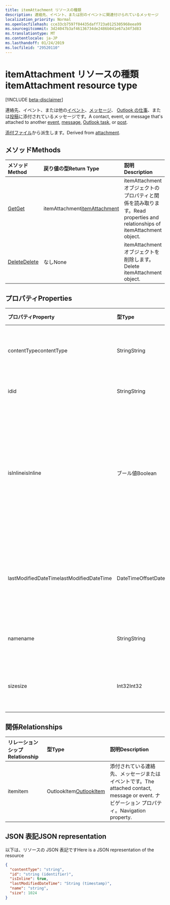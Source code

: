 ```yaml
---
title: itemAttachment リソースの種類
description: 連絡先、イベント、または別のイベントに関連付けられているメッセージ
localization_priority: Normal
ms.openlocfilehash: cce33cb7597f04435daff723a0125305968eea99
ms.sourcegitcommit: 3d24047b3af46136734de2486b041e67a34f3d83
ms.translationtype: MT
ms.contentlocale: ja-JP
ms.lasthandoff: 01/24/2019
ms.locfileid: "29520110"
---
```

# <a name="itemattachment-resource-type"></a><span data-ttu-id="552c1-103">itemAttachment リソースの種類</span><span class="sxs-lookup"><span data-stu-id="552c1-103">itemAttachment resource type</span></span>

[!INCLUDE [beta-disclaimer](../../includes/beta-disclaimer.md)]

<span data-ttu-id="552c1-104">連絡先、イベント、または他の[イベント](../resources/event.md)、[メッセージ](../resources/message.md)、 [Outlook の仕事](../resources/outlooktask.md)、または[投稿](../resources/post.md)に添付されているメッセージです。</span><span class="sxs-lookup"><span data-stu-id="552c1-104">A contact, event, or message that's attached to another [event](../resources/event.md), [message](../resources/message.md), [Outlook task](../resources/outlooktask.md), or [post](../resources/post.md).</span></span>  

<span data-ttu-id="552c1-105">[添付ファイル](attachment.md)から派生します。</span><span class="sxs-lookup"><span data-stu-id="552c1-105">Derived from [attachment](attachment.md).</span></span>

## <a name="methods"></a><span data-ttu-id="552c1-106">メソッド</span><span class="sxs-lookup"><span data-stu-id="552c1-106">Methods</span></span>

| <span data-ttu-id="552c1-107">メソッド</span><span class="sxs-lookup"><span data-stu-id="552c1-107">Method</span></span>       | <span data-ttu-id="552c1-108">戻り値の型</span><span class="sxs-lookup"><span data-stu-id="552c1-108">Return Type</span></span>  |<span data-ttu-id="552c1-109">説明</span><span class="sxs-lookup"><span data-stu-id="552c1-109">Description</span></span>|
|:---------------|:--------|:----------|
|[<span data-ttu-id="552c1-110">Get</span><span class="sxs-lookup"><span data-stu-id="552c1-110">Get</span></span>](../api/attachment-get.md) | <span data-ttu-id="552c1-111">itemAttachment</span><span class="sxs-lookup"><span data-stu-id="552c1-111">[itemAttachment](itemattachment.md)</span></span> |<span data-ttu-id="552c1-112">itemAttachment オブジェクトのプロパティと関係を読み取ります。</span><span class="sxs-lookup"><span data-stu-id="552c1-112">Read properties and relationships of itemAttachment object.</span></span>|
|[<span data-ttu-id="552c1-113">Delete</span><span class="sxs-lookup"><span data-stu-id="552c1-113">Delete</span></span>](../api/attachment-delete.md) | <span data-ttu-id="552c1-114">なし</span><span class="sxs-lookup"><span data-stu-id="552c1-114">None</span></span> |<span data-ttu-id="552c1-115">itemAttachment オブジェクトを削除します。</span><span class="sxs-lookup"><span data-stu-id="552c1-115">Delete itemAttachment object.</span></span> |

## <a name="properties"></a><span data-ttu-id="552c1-116">プロパティ</span><span class="sxs-lookup"><span data-stu-id="552c1-116">Properties</span></span>
| <span data-ttu-id="552c1-117">プロパティ</span><span class="sxs-lookup"><span data-stu-id="552c1-117">Property</span></span>     | <span data-ttu-id="552c1-118">型</span><span class="sxs-lookup"><span data-stu-id="552c1-118">Type</span></span>   |<span data-ttu-id="552c1-119">説明</span><span class="sxs-lookup"><span data-stu-id="552c1-119">Description</span></span>|
|:---------------|:--------|:----------|
|<span data-ttu-id="552c1-120">contentType</span><span class="sxs-lookup"><span data-stu-id="552c1-120">contentType</span></span>|<span data-ttu-id="552c1-121">String</span><span class="sxs-lookup"><span data-stu-id="552c1-121">String</span></span>|<span data-ttu-id="552c1-122">添付ファイルのコンテンツ タイプ。</span><span class="sxs-lookup"><span data-stu-id="552c1-122">The content type of the attachment.</span></span>|
|<span data-ttu-id="552c1-123">id</span><span class="sxs-lookup"><span data-stu-id="552c1-123">id</span></span>|<span data-ttu-id="552c1-124">String</span><span class="sxs-lookup"><span data-stu-id="552c1-124">String</span></span>| <span data-ttu-id="552c1-125">添付ファイル ID。</span><span class="sxs-lookup"><span data-stu-id="552c1-125">The attachment ID.</span></span>|
|<span data-ttu-id="552c1-126">isInline</span><span class="sxs-lookup"><span data-stu-id="552c1-126">isInline</span></span>|<span data-ttu-id="552c1-127">ブール値</span><span class="sxs-lookup"><span data-stu-id="552c1-127">Boolean</span></span>|<span data-ttu-id="552c1-128">添付ファイルがインライン (アイテムの本文に埋め込まれた画像など) の場合に、true に設定します。</span><span class="sxs-lookup"><span data-stu-id="552c1-128">Set to true if the attachment is inline, such as an embedded image within the body of the item.</span></span>|
|<span data-ttu-id="552c1-129">lastModifiedDateTime</span><span class="sxs-lookup"><span data-stu-id="552c1-129">lastModifiedDateTime</span></span>|<span data-ttu-id="552c1-130">DateTimeOffset</span><span class="sxs-lookup"><span data-stu-id="552c1-130">DateTimeOffset</span></span>|<span data-ttu-id="552c1-131">添付ファイルが変更された最後の日時です。</span><span class="sxs-lookup"><span data-stu-id="552c1-131">The last time and date that the attachment was modified.</span></span>|
|<span data-ttu-id="552c1-132">name</span><span class="sxs-lookup"><span data-stu-id="552c1-132">name</span></span>|<span data-ttu-id="552c1-133">String</span><span class="sxs-lookup"><span data-stu-id="552c1-133">String</span></span>|<span data-ttu-id="552c1-134">添付ファイルの表示名。</span><span class="sxs-lookup"><span data-stu-id="552c1-134">The display name of the attachment.</span></span>|
|<span data-ttu-id="552c1-135">size</span><span class="sxs-lookup"><span data-stu-id="552c1-135">size</span></span>|<span data-ttu-id="552c1-136">Int32</span><span class="sxs-lookup"><span data-stu-id="552c1-136">Int32</span></span>|<span data-ttu-id="552c1-137">添付ファイルのバイト単位のサイズ。</span><span class="sxs-lookup"><span data-stu-id="552c1-137">The size in bytes of the attachment.</span></span>|

## <a name="relationships"></a><span data-ttu-id="552c1-138">関係</span><span class="sxs-lookup"><span data-stu-id="552c1-138">Relationships</span></span>
| <span data-ttu-id="552c1-139">リレーションシップ</span><span class="sxs-lookup"><span data-stu-id="552c1-139">Relationship</span></span> | <span data-ttu-id="552c1-140">型</span><span class="sxs-lookup"><span data-stu-id="552c1-140">Type</span></span>   |<span data-ttu-id="552c1-141">説明</span><span class="sxs-lookup"><span data-stu-id="552c1-141">Description</span></span>|
|:---------------|:--------|:----------|
|<span data-ttu-id="552c1-142">item</span><span class="sxs-lookup"><span data-stu-id="552c1-142">item</span></span>|<span data-ttu-id="552c1-143">OutlookItem</span><span class="sxs-lookup"><span data-stu-id="552c1-143">[OutlookItem](outlookitem.md)</span></span>|<span data-ttu-id="552c1-144">添付されている連絡先、メッセージまたはイベントです。</span><span class="sxs-lookup"><span data-stu-id="552c1-144">The attached contact, message or event.</span></span> <span data-ttu-id="552c1-145">ナビゲーション プロパティ。</span><span class="sxs-lookup"><span data-stu-id="552c1-145">Navigation property.</span></span>|

## <a name="json-representation"></a><span data-ttu-id="552c1-146">JSON 表記</span><span class="sxs-lookup"><span data-stu-id="552c1-146">JSON representation</span></span>

<span data-ttu-id="552c1-147">以下は、リソースの JSON 表記です</span><span class="sxs-lookup"><span data-stu-id="552c1-147">Here is a JSON representation of the resource</span></span>

<!-- {
  "blockType": "resource",
  "optionalProperties": [
    "item"
  ],
  "@odata.type": "microsoft.graph.itemAttachment"
}-->

```json
{
  "contentType": "string",
  "id": "string (identifier)",
  "isInline": true,
  "lastModifiedDateTime": "String (timestamp)",
  "name": "string",
  "size": 1024
}

```
<!-- uuid: 8fcb5dbc-d5aa-4681-8e31-b001d5168d79
2015-10-25 14:57:30 UTC -->
<!--
{
  "type": "#page.annotation",
  "description": "itemAttachment resource",
  "keywords": "",
  "section": "documentation",
  "tocPath": "",
  "suppressions": [
    "Error: /api-reference/beta/resources/itemattachment.md:\r\n      Exception processing links.\r\n    System.ArgumentException: Link Definition was null. Link text: !INCLUDE [beta-disclaimer](../../includes/beta-disclaimer.md)\r\n      at ApiDoctor.Validation.DocFile.get_LinkDestinations()\r\n      at ApiDoctor.Validation.DocSet.ValidateLinks(Boolean includeWarnings, String[] relativePathForFiles, IssueLogger issues, Boolean requireFilenameCaseMatch, Boolean printOrphanedFiles)"
  ]
}
-->
